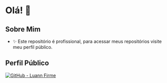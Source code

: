 # Olá! 👋

## Sobre Mim
- ✨ Este repositório é profissional, para acessar meus repositórios visite meu perfil público.

## Perfil Público
<p align="left">
<a href="https://github.com/luannfirme" target="blank"><img src="https://skillicons.dev/icons?i=github" alt="GitHub - Luann Firme" /></a>
</p>
